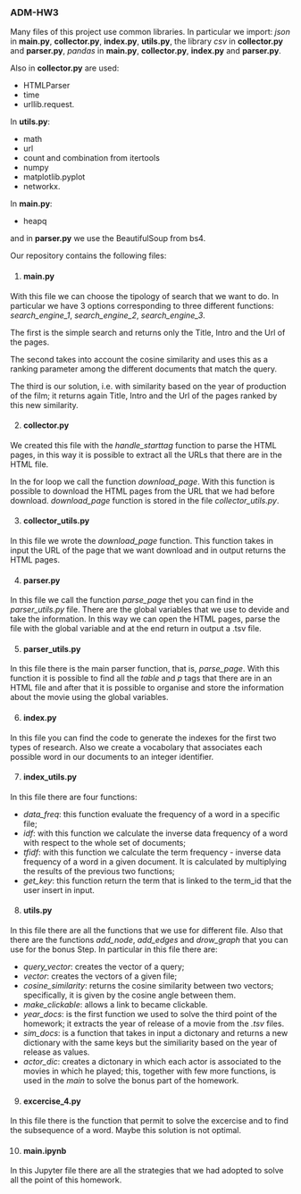 ### ADM-HW3

Many files of this project use common libraries. In particular we import: *json* in **main.py**, **collector.py**, **index.py**, **utils.py**, the library *csv* in **collector.py** and **parser.py**, *pandas* in **main.py**,  **collector.py**, **index.py** and **parser.py**.

Also in **collector.py** are used:
* HTMLParser
* time
* urllib.request.

In **utils.py**:
* math
* url
* count and combination from itertools
* numpy
* matplotlib.pyplot
* networkx.

In **main.py**:
* heapq

and in **parser.py** we use the BeautifulSoup from bs4.

Our repository contains the following files:

1. #### main.py ####
With this file we can choose the tipology of search that we want to do.
In particular we have 3 options corresponding to three different functions:  _search_engine_1_, _search_engine_2_, _search_engine_3_.

The first is the simple search and returns only the Title, Intro and the Url of the pages.

The second takes into account the cosine similarity and uses this as a ranking parameter among the different documents that match the query.

The third is our solution, i.e. with similarity based on the year of production of the film; it returns again Title, Intro and the Url of the pages ranked by this new similarity.

2. #### collector.py ####

We created this file with the  _handle_starttag_ function to parse the HTML pages, in this way it is possible to extract all the URLs that there are in the HTML file.

In the for loop we call the function _download_page_. With this function is possible to download the HTML pages from the URL that we had before download.
_download_page_ function is stored in the file *collector_utils.py*.

3. #### collector_utils.py ####
In this file we wrote the  _download_page_ function.
This function takes in input the URL of the page that we want download and in output returns the HTML pages.

4. #### parser.py ####
In this file we call the function _parse_page_ thet you can find in the *parser_utils.py* file.
There are the global variables that we use to devide and take the information.
In this way we can open the HTML pages, parse the file with the global variable and at the end return in output a .tsv file.

5. #### parser_utils.py #### 
In this file there is the main parser function, that is, _parse_page_. With this function it is possible to find all the *table* and *p* tags that there are in an HTML file and after that it is possible to organise and store the information about the movie using the global variables.

6. #### index.py ####
In this file you can find the code to generate the indexes for the first two types of research.
Also we create a vocabolary that associates each possible word in our documents to an integer identifier.

7. #### index_utils.py ####
In this file there are four functions:
* _data_freq_: this function evaluate the frequency of a word in a specific file;
* _idf_: with this function we calculate the inverse data frequency of a word with respect to the whole set of documents;
* _tfidf_: with this function we calculate the term frequency - inverse data frequency of a word in a given document. It is calculated by multiplying the results of the previous two functions;
* _get_key_: this function return the term that is linked to the term_id that the user insert in input.

8. #### utils.py ####

In this file there are all the functions that we use for different file.
Also that there are the functions _add_node_, _add_edges_ and _drow_graph_ that you can use for the bonus Step.
In particular in this file there are:
* _query_vector_: creates the vector of a query;
* _vector_: creates the vectors of a given file;
* _cosine_similarity_: returns the cosine similarity between two vectors; specifically, it is given by the cosine angle between them.
* _make_clickable_: allows a link to became clickable.
* _year_docs_: is the first function we used to solve the third point of the homework; it extracts the year of release of a movie from the *.tsv* files.
* _sim_docs_: is a function that takes in input a dictonary and returns a new dictionary with the same keys but the similiarity based on the year of release as values.     
* _actor_dic_: creates a dictonary in which each actor is associated to the movies in which he played; this, together with few more functions, is used in the *main* to solve the bonus part of the homework.

9. #### excercise_4.py ####
In this file there is the function that permit to solve the excercise and to find the subsequence of a word.
Maybe this solution is not optimal.

10. #### main.ipynb ####
In this Jupyter file there are all the strategies that we had adopted to solve all the point of this homework.
    
